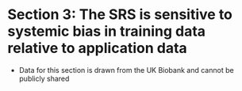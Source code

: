 # Section 3: The SRS is sensitive to systemic bias in training data relative to application data
* Data for this section is drawn from the UK Biobank and cannot be publicly shared
